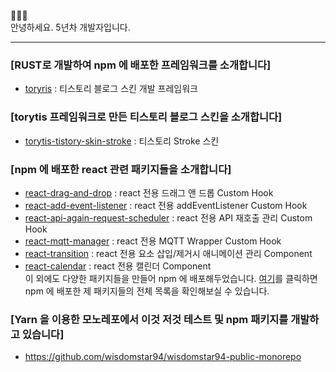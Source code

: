 👋👋👋 <br />
안녕하세요. 5년차 개발자입니다. <br />

----

### [RUST로 개발하여 npm 에 배포한 프레임워크를 소개합니다]
- [toryris](https://github.com/wisdomstar94/torytis) : 티스토리 블로그 스킨 개발 프레임워크

### [torytis 프레임워크로 만든 티스토리 블로그 스킨을 소개합니다]
- [torytis-tistory-skin-stroke](https://github.com/wisdomstar94/torytis-tistory-skin-stroke) : 티스토리 Stroke 스킨

### [npm 에 배포한 react 관련 패키지들을 소개합니다] 
- [react-drag-and-drop](https://www.npmjs.com/package/@wisdomstar94/react-drag-and-drop) : react 전용 드래그 앤 드롭 Custom Hook
- [react-add-event-listener](https://www.npmjs.com/package/@wisdomstar94/react-add-event-listener) : react 전용 addEventListener Custom Hook
- [react-api-again-request-scheduler](https://www.npmjs.com/package/@wisdomstar94/react-api-again-request-scheduler) : react 전용 API 재호출 관리 Custom Hook
- [react-mqtt-manager](https://www.npmjs.com/package/@wisdomstar94/react-mqtt-manager) : react 전용 MQTT Wrapper Custom Hook
- [react-transition](https://www.npmjs.com/package/@wisdomstar94/react-transition) : react 전용 요소 삽입/제거시 애니메이션 관리 Component
- [react-calendar](https://www.npmjs.com/package/@wisdomstar94/react-calendar) : react 전용 캘린더 Component
<br />이 외에도 다양한 패키지들을 만들어 npm 에 배포해두었습니다. [여기](https://www.npmjs.com/search?q=%40wisdomstar94)를 클릭하면 npm 에 배포한 제 패키지들의 전체 목록을 확인해보실 수 있습니다.

### [Yarn 을 이용한 모노레포에서 이것 저것 테스트 및 npm 패키지를 개발하고 있습니다]
- https://github.com/wisdomstar94/wisdomstar94-public-monorepo
